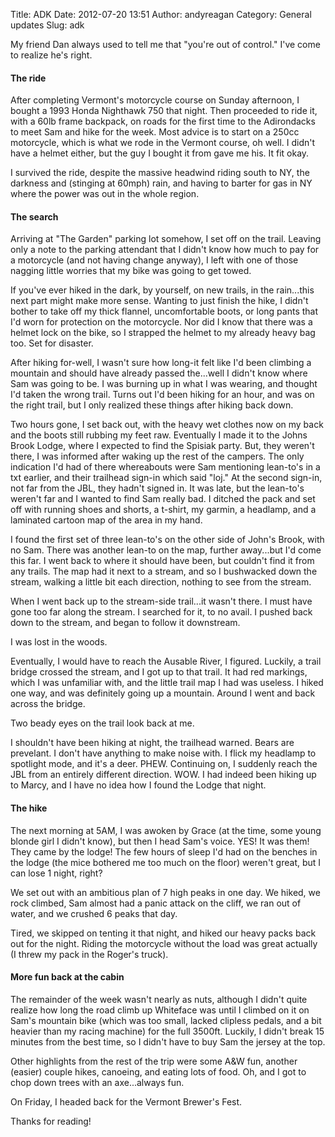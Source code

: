 Title: ADK
Date: 2012-07-20 13:51
Author: andyreagan
Category: General updates
Slug: adk

My friend Dan always used to tell me that "you're out of control." I've
come to realize he's right.

#### The ride

After completing Vermont's motorcycle course on Sunday afternoon, I
bought a 1993 Honda Nighthawk 750 that night. Then proceeded to ride it,
with a 60lb frame backpack, on roads for the first time to the
Adirondacks to meet Sam and hike for the week. Most advice is to start
on a 250cc motorcycle, which is what we rode in the Vermont course, oh
well. I didn't have a helmet either, but the guy I bought it from gave
me his. It fit okay.

I survived the ride, despite the massive headwind riding south to NY,
the darkness and (stinging at 60mph) rain, and having to barter for gas
in NY where the power was out in the whole region.

#### The search

Arriving at "The Garden" parking lot somehow, I set off on the trail.
Leaving only a note to the parking attendant that I didn't know how much
to pay for a motorcycle (and not having change anyway), I left with one
of those nagging little worries that my bike was going to get towed.

If you've ever hiked in the dark, by yourself, on new trails, in the
rain...this next part might make more sense. Wanting to just finish the
hike, I didn't bother to take off my thick flannel, uncomfortable boots,
or long pants that I'd worn for protection on the motorcycle. Nor did I
know that there was a helmet lock on the bike, so I strapped the helmet
to my already heavy bag too. Set for disaster.

After hiking for-well, I wasn't sure how long-it felt like I'd been
climbing a mountain and should have already passed the...well I didn't
know where Sam was going to be. I was burning up in what I was wearing,
and thought I'd taken the wrong trail. Turns out I'd been hiking for an
hour, and was on the right trail, but I only realized these things after
hiking back down.

Two hours gone, I set back out, with the heavy wet clothes now on my
back and the boots still rubbing my feet raw. Eventually I made it to
the Johns Brook Lodge, where I expected to find the Spisiak party. But,
they weren't there, I was informed after waking up the rest of the
campers. The only indication I'd had of there whereabouts were Sam
mentioning lean-to's in a txt earlier, and their trailhead sign-in which
said "loj." At the second sign-in, not far from the JBL, they hadn't
signed in. It was late, but the lean-to's weren't far and I wanted to
find Sam really bad. I ditched the pack and set off with running shoes
and shorts, a t-shirt, my garmin, a headlamp, and a laminated cartoon
map of the area in my hand.

I found the first set of three lean-to's on the other side of John's
Brook, with no Sam. There was another lean-to on the map, further
away...but I'd come this far. I went back to where it should have been,
but couldn't find it from any trails. The map had it next to a stream,
and so I bushwacked down the stream, walking a little bit each
direction, nothing to see from the stream.

When I went back up to the stream-side trail...it wasn't there. I must
have gone too far along the stream. I searched for it, to no avail. I
pushed back down to the stream, and began to follow it downstream.

I was lost in the woods.

Eventually, I would have to reach the Ausable River, I figured. Luckily,
a trail bridge crossed the stream, and I got up to that trail. It had
red markings, which I was unfamiliar with, and the little trail map I
had was useless. I hiked one way, and was definitely going up a
mountain. Around I went and back across the bridge.

Two beady eyes on the trail look back at me.

I shouldn't have been hiking at night, the trailhead warned. Bears are
prevelant. I don't have anything to make noise with. I flick my headlamp
to spotlight mode, and it's a deer. PHEW. Continuing on, I suddenly
reach the JBL from an entirely different direction. WOW. I had indeed
been hiking up to Marcy, and I have no idea how I found the Lodge that
night.

#### The hike

The next morning at 5AM, I was awoken by Grace (at the time, some young
blonde girl I didn't know), but then I head Sam's voice. YES! It was
them! They came by the lodge! The few hours of sleep I'd had on the
benches in the lodge (the mice bothered me too much on the floor)
weren't great, but I can lose 1 night, right?

We set out with an ambitious plan of 7 high peaks in one day. We hiked,
we rock climbed, Sam almost had a panic attack on the cliff, we ran out
of water, and we crushed 6 peaks that day.

Tired, we skipped on tenting it that night, and hiked our heavy packs
back out for the night. Riding the motorcycle without the load was great
actually (I threw my pack in the Roger's truck).

#### More fun back at the cabin

The remainder of the week wasn't nearly as nuts, although I didn't quite
realize how long the road climb up Whiteface was until I climbed on it
on Sam's mountain bike (which was too small, lacked clipless pedals, and
a bit heavier than my racing machine) for the full 3500ft. Luckily, I
didn't break 15 minutes from the best time, so I didn't have to buy Sam
the jersey at the top.

Other highlights from the rest of the trip were some A&W fun, another
(easier) couple hikes, canoeing, and eating lots of food. Oh, and I got
to chop down trees with an axe...always fun.

On Friday, I headed back for the Vermont Brewer's Fest.

Thanks for reading!
